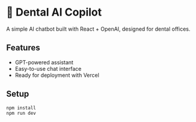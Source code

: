 # 🦷 Dental AI Copilot

A simple AI chatbot built with React + OpenAI, designed for dental offices.

## Features
- GPT-powered assistant
- Easy-to-use chat interface
- Ready for deployment with Vercel

## Setup

```bash
npm install
npm run dev
